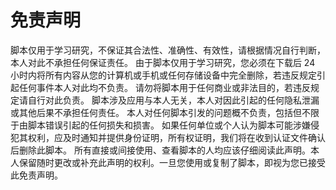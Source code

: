 # 免责声明
脚本仅用于学习研究，不保证其合法性、准确性、有效性，请根据情况自行判断，本人对此不承担任何保证责任。
由于脚本仅用于学习研究，您必须在下载后 24 小时内将所有内容从您的计算机或手机或任何存储设备中完全删除，若违反规定引起任何事件本人对此均不负责。
请勿将脚本用于任何商业或非法目的，若违反规定请自行对此负责。
脚本涉及应用与本人无关，本人对因此引起的任何隐私泄漏或其他后果不承担任何责任。
本人对任何脚本引发的问题概不负责，包括但不限于由脚本错误引起的任何损失和损害。
如果任何单位或个人认为脚本可能涉嫌侵犯其权利，应及时通知并提供身份证明，所有权证明，我们将在收到认证文件确认后删除此脚本。
所有直接或间接使用、查看脚本的人均应该仔细阅读此声明。本人保留随时更改或补充此声明的权利。一旦您使用或复制了脚本，即视为您已接受此免责声明。
